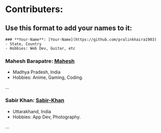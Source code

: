 # Contributers:
## Use this format to add your names to it:
```
### **Your-Name**: [Your-Name](https://github.com/pralinkhaira1903)
- State, Country
- Hobbies: Web Dev, Guitar, etc
```
### **Mahesh Barapatre**: [Mahesh](https://github.com/mahesh-barapatre)
- Madhya Pradesh, India
- Hobbies: Anime, Gaming, Coding.

...

### **Sabir Khan**: [Sabir-Khan](https://github.com/DroidMystic)
- Uttarakhand, India
- Hobbies: App Dev, Photography.

...



